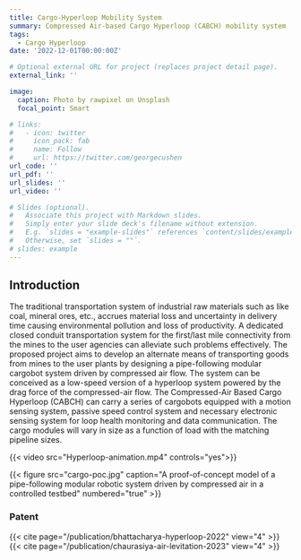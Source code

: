 ```yaml
---
title: Cargo-Hyperloop Mobility System
summary: Compressed Air-based Cargo Hyperloop (CABCH) mobility system
tags:
  - Cargo Hyperloop
date: '2022-12-01T00:00:00Z'

# Optional external URL for project (replaces project detail page).
external_link: ''

image:
  caption: Photo by rawpixel on Unsplash
  focal_point: Smart

# links:
#   - icon: twitter
#     icon_pack: fab
#     name: Follow
#     url: https://twitter.com/georgecushen
url_code: ''
url_pdf: ''
url_slides: ''
url_video: ''

# Slides (optional).
#   Associate this project with Markdown slides.
#   Simply enter your slide deck's filename without extension.
#   E.g. `slides = "example-slides"` references `content/slides/example-slides.md`.
#   Otherwise, set `slides = ""`.
# slides: example
---
```


## Introduction

The traditional transportation system of industrial raw materials such as like coal, mineral ores, etc., accrues material loss and uncertainty in delivery time causing environmental pollution and loss of productivity. A dedicated closed conduit transportation system for the first/last mile connectivity from the mines to the user agencies can alleviate such problems effectively. The proposed project aims to develop an alternate means of transporting goods from mines to the user plants by designing a pipe-following modular cargobot system driven by compressed air flow. The system can be conceived as a low-speed version of a hyperloop system powered by the drag force of the compressed-air flow. The Compressed-Air Based Cargo Hyperloop (CABCH) can carry a series of cargobots equipped with a motion sensing system, passive speed control system and necessary electronic sensing system for loop health monitoring and data communication. The cargo modules will vary in size as a function of load with the matching pipeline sizes. 

{{< video src="Hyperloop-animation.mp4"  controls="yes">}}

{{< figure src="cargo-poc.jpg" caption="A proof-of-concept model of a pipe-following modular robotic system driven by compressed air in a controlled testbed" numbered="true" >}}

### Patent
{{< cite page="/publication/bhattacharya-hyperloop-2022" view="4" >}}
{{< cite page="/publication/chaurasiya-air-levitation-2023" view="4" >}}